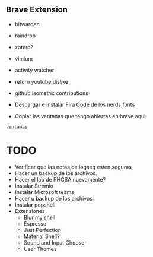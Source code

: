 ## Brave Extension

- bitwarden
- raindrop
- zotero? 
- vimium
- activity watcher
- return youtube dislike
- github isometric contributions

- Descargar e instalar Fira Code de los nerds fonts

- Copiar las ventanas que tengo abiertas en brave aqui:

```
ventanas
```

# TODO

- Verificar que las notas de logseq esten seguras,
- Hacer un backup de los archivos. 
- Hacer el lab de RHCSA nuevamente?
- Instalar Stremio
- Instalar Microsoft teams
- Hacer u backup de los archivos
- Instalar popshell 
- Extensiones
    - Blur my shell
    - Espresso
    - Just Perfection
    - Material Shell? 
    - Sound and Input Chooser
    - User Themes